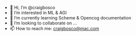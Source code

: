 - 👋 Hi, I’m @craigbosco
- 👀 I’m interested in ML & AGI
- 🌱 I’m currently learning Scheme & Opencog documentation
- 💞️ I’m looking to collaborate on ...
- 📫 How to reach me: craigbosco@mac.com

<!---
craigbosco/craigbosco is a ✨ special ✨ repository because its `README.md` (this file) appears on your GitHub profile.
You can click the Preview link to take a look at your changes.
--->
